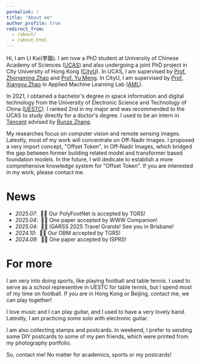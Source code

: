 ```yaml
---
permalink: /
title: "About me"
author_profile: true
redirect_from: 
  - /about/
  - /about.html
---
```


Hi, I am LI Kai(李鍇). I am now a PhD student at University of Chinese Academy of Sciences ([UCAS](https://english.ucas.ac.cn/)) and also undergoing a joint PhD project in City University of Hong Kong ([CityU](https://www.cityu.edu.hk/)). In UCAS, I am supervised by [Prof. Zhongming Zhao](http://aircas.ac.cn/ykjs/lrld/201909/t20190903_5375259.html) and [Prof. Yu Meng](https://people.ucas.ac.cn/~0010249). In CityU, I am supervised by [Prof. Xiangyu Zhao](https://zhaoxyai.github.io/) in Applied Machine Learning Lab ([AML](https://aml-cityu.github.io/)). 


In 2021, I obtained a bachelor's degree in space information and digital technology from the University of Electronic Science and Technology of China ([UESTC](https://en.uestc.edu.cn/)). I ranked 2nd in my major and was recommended to the UCAS to study directly for a doctor's degree. I used to be an intern in [Tencent](https://www.tencent.com/en-us) advised by [Runze Zhang](https://scholar.google.com.hk/citations?user=o41-Nj8AAAAJ&hl=zh-CN&oi=ao). 

My researches focus on computer vision and remote sensing images. Latestly, most of my work will concentrate on Off-Nadir Images. I proposed a very import concept, "Offset Token", in Off-Nadir Images, which bridged the gap between former building related model and transformer based foundation models. In the future, I will dedicate to establish a more comprehensive knowledge system for "Offset Token". If you are interested in my work, please contact me. 

News
======
- *2025.07*: &nbsp;🎉🎉 Our PolyFootNet is accepted by TGRS!
- *2025.04*: &nbsp;🎉🎉 One paper accepted by WWW Companion!
- *2025.04*: &nbsp;🎉🎉 IGARSS 2025 Travel Grands! See you in Brisbane! 
- *2024.10*: &nbsp;🎉🎉 Our OBM accepted by TGRS!
- *2024.09*: &nbsp;🎉🎉 One paper accepted by ISPRS!




For more
======

I am very into doing sports, like playing football and table tennis. I used to serve as a school representive in UESTC for table tennis, but I spend most of my time on football. If you are in Hong Kong or Beijing, contact me, we can play together!

I love music and I can play guitar, and I used to have a very lovely band. Latestly, I am practicing some solo with electronic guitar. 

I am also collecting stamps and postcards. In weekend, I prefer to sending some DIY postcards to some of my pen friends, which were printed from my photography portfolio. 

So, contact me! No matter for academics, sports or my postcards!


<script type="text/javascript" id="clustrmaps" src="//clustrmaps.com/map_v2.js?d=C6ZFZiDNt5ay8H5TstwMrSMojJ9WX9P4BG7Jtj_vHMg&cl=ffffff&w=a"></script>
